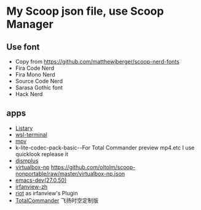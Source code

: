 # My Scoop json file, use Scoop Manager

## Use font

- Copy from <https://github.com/matthewjberger/scoop-nerd-fonts>
- Fira Code Nerd
- Fira Mono Nerd
- Source Code Nerd
- Sarasa Gothic font
- Hack Nerd

## apps

- [Listary](https://www.listary.com)
- [wsl-terminal](https://goreliu.github.io/wsl-terminal/)
- [mpv](https://mpv.io/)
- k-lite-codec-pack-basic--For Total Commander preview mp4.etc
    I use quicklook replease it
- [dismplus](https://www.chuyu.me/zh-Hans/index.html)
- [virtualbox-np](https://www.virtualbox.org/)
    <https://github.com/oltolm/scoop-nonportable/raw/master/virtualbox-np.json>
- [emacs-dev(27.0.50)](https://alpha.gnu.org/gnu/emacs/pretest/windows/emacs-27/)
- [irfanview-zh](https://www.irfanview.com/)
- [riot](http://luci.criosweb.ro/riot/)
    as irfanview's Plugin
- [TotalCommander](http://www.ghisler.com/)
  飞扬时空定制版